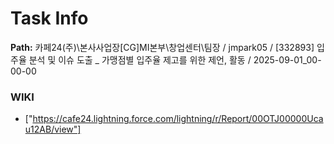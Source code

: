 # Task Info

**Path:** 카페24(주)\본사사업장\[CG]MI본부\창업센터\팀장 / jmpark05 / [332893] 입주율 분석 및 이슈 도출 _ 가맹점별 입주율 제고를 위한 제언, 활동 / 2025-09-01_00-00-00

### WIKI
- ["https://cafe24.lightning.force.com/lightning/r/Report/00OTJ00000Ucau12AB/view"]

